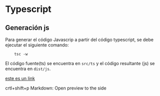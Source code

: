 # Typescript

## Generación js
Para generar el código Javascrip a partir del código typescript, se debe ejecutar el siguiente comando:

        tsc -w
El código fuente(ts) se encuentra en `src/ts` y el código resultante (js) se encuentra en `dist/js`.

[este es un link](http//:www.google.com)

crtl+shift+p
Markdown: Open preview to the side